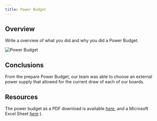 ```yaml
---
title: Power Budget
---
```


## Overview
Write a overview of what you did and why you did a Power Budget.

![Power Budget](https://github.com/user-attachments/assets/37a13087-40f1-4316-81be-7bd975c2cf9d)


## Conclusions

From the prepare Power Budget, our team was able to choose an external power supply that allowed for the current draw of each of our boards.

## Resources

The power budget as a PDF download is available [*here*](https://github.com/user-attachments/files/23154111/EGR304_PowerBudget.pdf), and a Microsoft Excel Sheet [*here*](https://github.com/user-attachments/files/23154129/EGR304_PowerBudget.xlsx)
).
